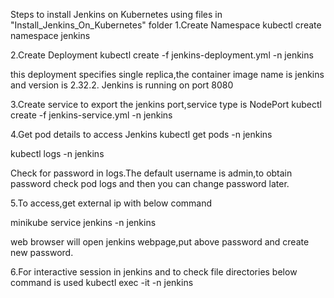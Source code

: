 Steps to install Jenkins on Kubernetes using files in "Install_Jenkins_On_Kubernetes" folder
1.Create Namespace
kubectl create namespace jenkins

2.Create Deployment
kubectl create -f jenkins-deployment.yml -n jenkins

this deployment specifies single replica,the container image name is jenkins and version is 2.32.2.
Jenkins is running on port 8080

3.Create service to export the jenkins port,service type is NodePort
kubectl create -f jenkins-service.yml -n jenkins

4.Get pod details to access Jenkins
kubectl get pods -n jenkins

kubectl logs <pod name> -n jenkins

Check for password in logs.The default username is admin,to obtain password check pod logs and then you can change password later.

5.To access,get external ip with below command

minikube service jenkins -n jenkins

web browser will open jenkins webpage,put above password and create new password.

6.For interactive session in jenkins and to check file directories below command is used
kubectl exec -it <pod name>  -n jenkins
